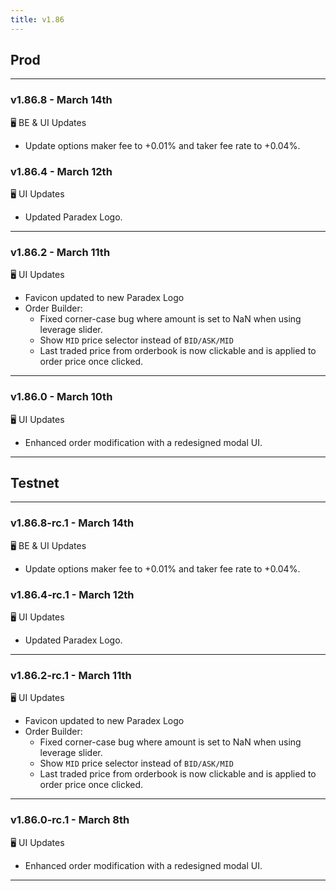 ```yaml
---
title: v1.86
---
```

## Prod
---
### v1.86.8 - March 14th
🖥️  BE & UI Updates
* Update options maker fee to +0.01% and taker fee rate to +0.04%.

### v1.86.4 - March 12th
🖥️  UI Updates
* Updated Paradex Logo.
---
### v1.86.2 - March 11th
🖥️  UI Updates
* Favicon updated to new Paradex Logo
* Order Builder: 
  * Fixed corner-case bug where amount is set to NaN when using leverage slider.
  * Show `MID` price selector instead of `BID/ASK/MID`
  * Last traded price from orderbook is now clickable and is applied to order price once clicked.
---
### v1.86.0 - March 10th
🖥️  UI Updates
* Enhanced order modification with a redesigned modal UI.
---

## Testnet
---
### v1.86.8-rc.1 - March 14th
🖥️  BE & UI Updates
* Update options maker fee to +0.01% and taker fee rate to +0.04%.

### v1.86.4-rc.1 - March 12th
🖥️  UI Updates
* Updated Paradex Logo.
---
### v1.86.2-rc.1 - March 11th
🖥️  UI Updates
* Favicon updated to new Paradex Logo
* Order Builder: 
  * Fixed corner-case bug where amount is set to NaN when using leverage slider.
  * Show `MID` price selector instead of `BID/ASK/MID`
  * Last traded price from orderbook is now clickable and is applied to order price once clicked.
---
### v1.86.0-rc.1 - March 8th
🖥️  UI Updates
* Enhanced order modification with a redesigned modal UI.
---

